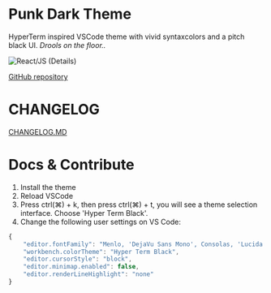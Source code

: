 # Punk Dark Theme

HyperTerm inspired VSCode theme with vivid syntaxcolors and a pitch black UI. _Drools on the floor.._

![React/JS (Details)](https://github.com/HasseNasse/hyper-term-theme/static/js-detail.png)

[GitHub repository](https://github.com/HasseNasse/hyper-term-theme)

# CHANGELOG

[CHANGELOG.MD](https://github.com/HasseNasse/hyper-term-theme/blob/master/CHANGELOG.md)

# Docs & Contribute

1. Install the theme
2. Reload VSCode
3. Press ctrl(⌘) + k, then press ctrl(⌘) + t, you will see a theme selection interface. Choose 'Hyper Term Black'.
4. Change the following user settings on VS Code:

```javascript
{
    "editor.fontFamily": "Menlo, 'DejaVu Sans Mono', Consolas, 'Lucida Console', monospace",
    "workbench.colorTheme": "Hyper Term Black",
    "editor.cursorStyle": "block",
    "editor.minimap.enabled": false,
    "editor.renderLineHighlight": "none"
}
```
